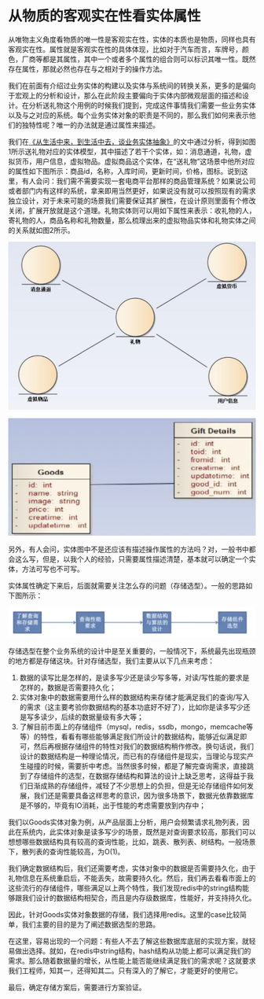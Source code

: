 # 从物质的客观实在性看实体属性

从唯物主义角度看物质的唯一性是客观实在性，实体的本质也是物质，同样也具有客观实在性。属性就是客观实在性的具体体现，比如对于汽车而言，车牌号，颜色，厂商等都是其属性，其中一个或者多个属性的组合则可以标识其唯一性。既然存在属性，那就必然也存在与之相对于的操作方法。

我们在前面有介绍过业务实体的构建以及实体与系统间的转换关系，更多的是偏向于宏观上的分析和设计，那么在此阶段主要偏向于实体内部微观层面的描述和设计。在分析送礼物这个用例的时候我们提到，完成这件事情我们需要一些业务实体以及与之对应的系统。每个业务实体对象的职责是不同的，那么我们如何来表示他们的独特性呢？唯一的办法就是通过属性来描述。

我们在[《从生活中来，到生活中去，谈业务实体抽象》](ye-wu-shi-ti-fen-xi.md)的文中通过分析，得到如图1所示送礼物对应的实体模型，其中描述了若干个实体，如：消息通道，礼物，虚拟货币，用户信息，虚拟物品。虚拟商品这个实体，在“送礼物”这场景中他所对应的属性如下图所示：商品id，名称，入库时间，更新时间，价格，图标。说到这里，有人会问：我们需不需要实现一套电商平台那样的商品管理系统？如果说公司或者部门内有这样的系统，拿来即用当然更好，如果说没有就可以按照现有的需求独立设计，对于未来可能的场景我们需要保证其扩展性，在设计原则里面有个修改关闭，扩展开放就是这个道理。礼物实体则可以用如下属性来表示：收礼物的人，寄礼物的人，商品名称和礼物数量，那么梳理出来的虚拟物品实体和礼物实体之间的关系就如图2所示。

![&#x56FE;1 &#x5B9E;&#x4F53;&#x6A21;&#x578B;](.gitbook/assets/image%20%2816%29.png)

![&#x56FE;2](.gitbook/assets/image%20%2812%29.png)

另外，有人会问，实体图中不是还应该有描述操作属性的方法吗？对，一般书中都会这么写，但是，以我个人的经验，只需要属性描述清楚，基本就可以确定一个实体，方法可写也不可写。

实体属性确定下来后，后面就需要关注怎么存的问题（存储选型）。一般的思路如下图所示：

![&#x56FE;3](.gitbook/assets/image%20%2819%29.png)

存储选型在整个业务系统的设计中是至关重要的，一般情况下，系统最先出现瓶颈的地方都是存储这块。针对存储选型，我们主要从以下几点来考虑：

1. 数据的读写比是怎样的，是读多写少还是读少写多等，对读/写性能的要求是怎样的，数据是否需要持久化；
2. 实体对象中的数据需要用什么样的数据结构来存储才能满足我们的查询/写入的需求（这主要考验你数据结构的基本功底好不好了），比如你是读多写少还是写多读少，后续的数据量级有多大等；
3. 了解目前市面上的存储组件（mysql，redis，ssdb，mongo，memcache等等）的特性，看看有哪些能够满足我们所设计的数据结构，能够近似满足即可，然后再根据存储组件的特性对我们的数据结构稍作修改。换句话说，我们设计的数据结构是一种理论情况，而已有的存储组件是现实，当理论与现实产生碰撞的时候，需要折中考虑。当然很多时候，都是了解完查询需求，直接跳到了存储组件的选型，在数据存储结构和算法的设计上缺乏思考，这得益于我们日渐成熟的存储组件，减轻了不少思想上的负担，但是无论存储组件如何发展，我们还是需要具备这样思考的意识，因为很多场景下，数据光依靠数据库是不够的，毕竟有IO消耗，出于性能的考虑需要放到内存中；

我们以Goods实体对象为例，从产品层面上分析，用户会频繁请求礼物列表，因此在系统内，此实体对象是读多写少的场景，既然是对查询要求较高，那我们可以想想哪些数据结构具有较高的查询性能，比如，跳表、散列表、树结构。一般场景下，散列表的查询性能较高，为O\(1\)。

我们确定数据结构后，我们还需要考虑，实体对象中的数据是否需要持久化，由于礼物信息在系统重启后，不能丢失，故需要持久化。然后，我们再去看看市面上的这些流行的存储组件，哪些满足以上两个特性，我们发现redis中的string结构能够跟我们设计的数据结构相契合，而且是内存级数据库，性能好，并支持持久化。

因此，针对Goods实体对象数据的存储，我们选择用redis。这里的case比较简单，我们主要的目的是为了阐述数据选型的思路。

在这里，容易出现的一个问题：有些人不去了解这些数据库底层的实现方案，就轻易做出选择。就如，在redis中string结构，hash结构从功能上都可以满足我们的需求。那么随着数据量的增长，从性能上能否能继续满足我们的需求呢？这就要求我们工程师，知其一，还得知其二。只有深入的了解它，才能更好的使用它。

最后，确定存储方案后，需要进行方案验证。

